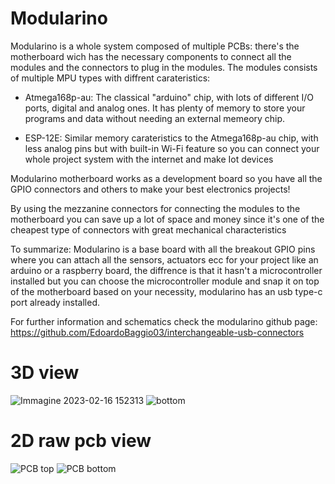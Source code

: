 
# Modularino
Modularino is a whole system composed of multiple PCBs: there's the motherboard wich has the necessary components to connect all the modules and the connectors to plug in the modules. The modules consists of multiple MPU types with diffrent carateristics:



- Atmega168p-au: The classical "arduino" chip, with lots of different I/O ports, digital and analog ones. It has plenty of memory to store your programs and data without needing an external memeory chip.


- ESP-12E: Similar memory carateristics to the Atmega168p-au chip, with less analog pins but with built-in Wi-Fi feature so you can connect your whole project system with the internet and make Iot devices

Modularino motherboard works as a development board so you have all the GPIO connectors and others to make your best electronics projects!

By using the mezzanine connectors for connecting the modules to the motherboard you can save up a lot of space and money since it's one of the cheapest type of connectors with great mechanical characteristics



To summarize: Modularino is a base board with all the breakout GPIO pins where you can attach all the sensors, actuators ecc for your project like an arduino or a raspberry board, the diffrence is that it hasn't a microcontroller installed but you can choose the microcontroller module and snap it on top of the motherboard based on your necessity, modularino has an usb type-c port already installed.



For further information and schematics check the modularino github page: https://github.com/EdoardoBaggio03/interchangeable-usb-connectors
# 3D view
![Immagine 2023-02-16 152313](https://user-images.githubusercontent.com/102879259/219391611-ac6b1fe4-5904-4116-b0f2-95f73ac257cf.png)
![bottom](https://user-images.githubusercontent.com/102879259/219391675-64891d52-dc83-44f4-a928-20fb22e97843.png)

# 2D raw pcb view
![PCB top](https://user-images.githubusercontent.com/102879259/219392039-9c5d5c67-841a-4494-907c-05bc4520acc0.png)
![PCB bottom](https://user-images.githubusercontent.com/102879259/219392057-8e205330-5c20-427d-a049-137ff45810b4.png)

